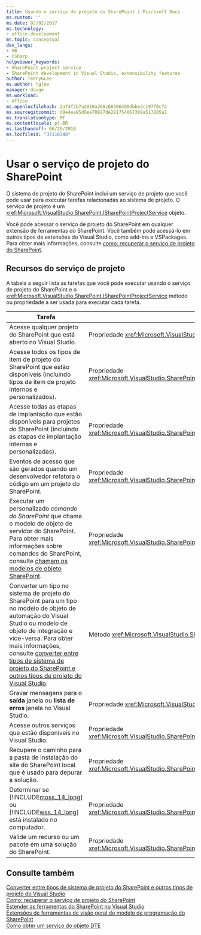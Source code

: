```yaml
---
title: Usando o serviço de projeto do SharePoint | Microsoft Docs
ms.custom: ''
ms.date: 02/02/2017
ms.technology:
- office-development
ms.topic: conceptual
dev_langs:
- VB
- CSharp
helpviewer_keywords:
- SharePoint project service
- SharePoint development in Visual Studio, extensibility features
author: TerryGLee
ms.author: tglee
manager: douge
ms.workload:
- office
ms.openlocfilehash: 2a74f2b7a2810a268c68306490dbbe2c197f0c72
ms.sourcegitcommit: d9e4ea95d0ea70827de281754067309a517205a1
ms.translationtype: MT
ms.contentlocale: pt-BR
ms.lasthandoff: 06/29/2018
ms.locfileid: "37118348"
---
```

# <a name="use-the-sharepoint-project-service"></a>Usar o serviço de projeto do SharePoint
  O sistema de projeto do SharePoint inclui um serviço de projeto que você pode usar para executar tarefas relacionadas ao sistema de projeto. O serviço de projeto é um <xref:Microsoft.VisualStudio.SharePoint.ISharePointProjectService> objeto.  
  
 Você pode acessar o serviço de projeto do SharePoint em qualquer extensão de ferramentas do SharePoint. Você também pode acessá-lo em outros tipos de extensões do Visual Studio, como add-ins e VSPackages. Para obter mais informações, consulte [como: recuperar o serviço de projeto do SharePoint](../sharepoint/how-to-retrieve-the-sharepoint-project-service.md).  
  
## <a name="project-service-features"></a>Recursos do serviço de projeto
 A tabela a seguir lista as tarefas que você pode executar usando o serviço de projeto do SharePoint e o <xref:Microsoft.VisualStudio.SharePoint.ISharePointProjectService> método ou propriedade a ser usada para executar cada tarefa.  
  
|Tarefa|Membro a ser usado|  
|----------|-------------------|  
|Acesse qualquer projeto do SharePoint que está aberto no Visual Studio.|Propriedade <xref:Microsoft.VisualStudio.SharePoint.ISharePointProjectService.Projects%2A>.|  
|Acesse todos os tipos de item de projeto do SharePoint que estão disponíveis (incluindo tipos de item de projeto internos e personalizados).|Propriedade <xref:Microsoft.VisualStudio.SharePoint.ISharePointProjectService.ProjectItemTypes%2A>.|  
|Acesse todas as etapas de implantação que estão disponíveis para projetos do SharePoint (incluindo as etapas de implantação internas e personalizadas).|Propriedade <xref:Microsoft.VisualStudio.SharePoint.ISharePointProjectService.DeploymentSteps%2A>.|  
|Eventos de acesso que são gerados quando um desenvolvedor refatora o código em um projeto do SharePoint.|Propriedade <xref:Microsoft.VisualStudio.SharePoint.ISharePointProjectService.CodeRefactoringEvents%2A>.|  
|Executar um personalizado *comando do SharePoint* que chama o modelo de objeto de servidor do SharePoint. Para obter mais informações sobre comandos do SharePoint, consulte [chamam os modelos de objeto SharePoint](../sharepoint/calling-into-the-sharepoint-object-models.md).|Propriedade <xref:Microsoft.VisualStudio.SharePoint.ISharePointProjectService.SharePointConnection%2A>.|  
|Converter um tipo no sistema de projeto do SharePoint para um tipo no modelo de objeto de automação do Visual Studio ou modelo de objeto de integração e vice-versa. Para obter mais informações, consulte [converter entre tipos de sistema de projeto do SharePoint e outros tipos de projeto do Visual Studio](../sharepoint/converting-between-sharepoint-project-system-types-and-other-visual-studio-project-types.md).|Método <xref:Microsoft.VisualStudio.SharePoint.ISharePointProjectService.Convert%2A>.|  
|Gravar mensagens para o **saída** janela ou **lista de erros** janela no Visual Studio.|Propriedade <xref:Microsoft.VisualStudio.SharePoint.ISharePointProjectService.Logger%2A>.|  
|Acesse outros serviços que estão disponíveis no Visual Studio.|Propriedade <xref:Microsoft.VisualStudio.SharePoint.ISharePointProjectService.ServiceProvider%2A>.|  
|Recupere o caminho para a pasta de instalação do site do SharePoint local que é usado para depurar a solução.|Propriedade <xref:Microsoft.VisualStudio.SharePoint.ISharePointProjectService.SharePointInstallPath%2A>.|  
|Determinar se [!INCLUDE[moss_14_long](../sharepoint/includes/moss-14-long-md.md)] ou [!INCLUDE[wss_14_long](../sharepoint/includes/wss-14-long-md.md)] está instalado no computador.|Propriedade <xref:Microsoft.VisualStudio.SharePoint.ISharePointProjectService.IsSharePointInstalled%2A>.|  
|Valide um recurso ou um pacote em uma solução do SharePoint.|Propriedade <xref:Microsoft.VisualStudio.SharePoint.ISharePointProjectService.PackageValidationProvider%2A>.|  
  
## <a name="see-also"></a>Consulte também
 [Converter entre tipos de sistema de projeto do SharePoint e outros tipos de projeto do Visual Studio](../sharepoint/converting-between-sharepoint-project-system-types-and-other-visual-studio-project-types.md)   
 [Como: recuperar o serviço de projeto do SharePoint](../sharepoint/how-to-retrieve-the-sharepoint-project-service.md)   
 [Estender as ferramentas do SharePoint no Visual Studio](../sharepoint/extending-the-sharepoint-tools-in-visual-studio.md)   
 [Extensões de ferramentas de visão geral do modelo de programação do SharePoint](../sharepoint/overview-of-the-programming-model-of-sharepoint-tools-extensions.md)   
 [Como obter um serviço do objeto DTE](http://msdn.microsoft.com/library/bb166401.aspx)  
  
